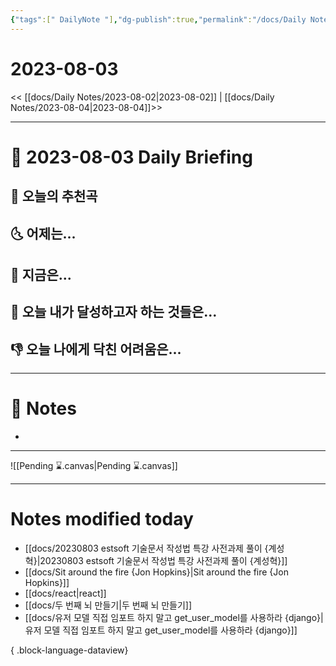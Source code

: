```yaml
---
{"tags":[" DailyNote "],"dg-publish":true,"permalink":"/docs/Daily Notes/2023-08-03/","dgPassFrontmatter":true}
---
```



# 2023-08-03

<< [[docs/Daily Notes/2023-08-02\|2023-08-02]] | [[docs/Daily Notes/2023-08-04\|2023-08-04]]>>

---
# 📅 2023-08-03 Daily Briefing

## 🎵 오늘의 추천곡


## 🌜 어제는...


## 🙌 지금은...


## 🚀 오늘 내가 달성하고자 하는 것들은...


## 👎 오늘 나에게 닥친 어려움은...


---

# 📝 Notes

- 

___

![[Pending ⌛.canvas\|Pending ⌛.canvas]]

---
# Notes modified today

- [[docs/20230803 estsoft 기술문서 작성법 특강 사전과제 풀이 {계성혁}\|20230803 estsoft 기술문서 작성법 특강 사전과제 풀이 {계성혁}]]
- [[docs/Sit around the fire {Jon Hopkins}\|Sit around the fire {Jon Hopkins}]]
- [[docs/react\|react]]
- [[docs/두 번째 뇌 만들기\|두 번째 뇌 만들기]]
- [[docs/유저 모델 직접 임포트 하지 말고 get_user_model를 사용하라 {django}\|유저 모델 직접 임포트 하지 말고 get_user_model를 사용하라 {django}]]

{ .block-language-dataview}
